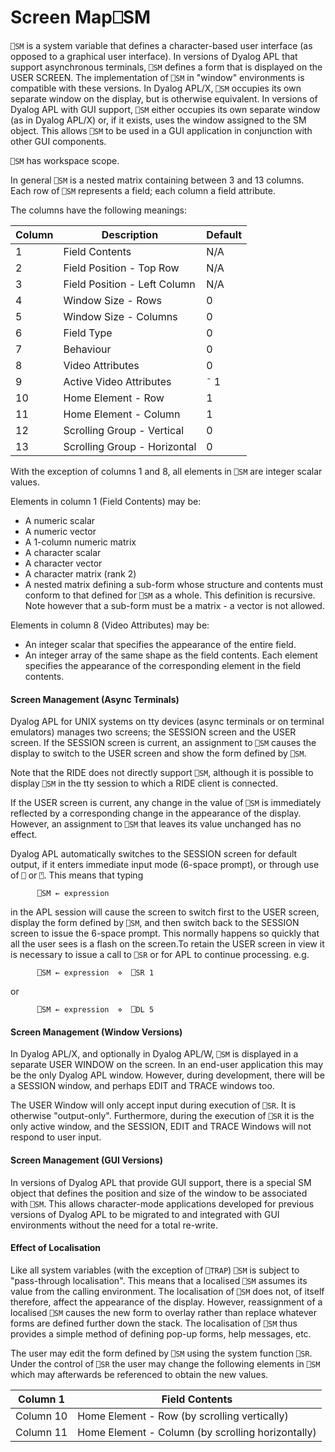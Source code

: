 




<h1 class="heading"><span class="name">Screen Map</span><span class="command">⎕SM</span></h1>

`⎕SM` is a system variable that defines a character-based user interface (as opposed to a graphical user interface).  In versions of Dyalog APL that support asynchronous terminals, `⎕SM` defines a form that is displayed on the USER SCREEN.  The implementation of `⎕SM` in "window" environments is compatible with these versions.  In Dyalog APL/X, `⎕SM` occupies its own separate window on the display, but is otherwise equivalent.  In versions of Dyalog APL with GUI support, `⎕SM` either occupies its own separate window (as in Dyalog APL/X) or, if it exists, uses the window assigned to the SM object.  This allows `⎕SM` to be used in a GUI application in conjunction with other GUI components.


`⎕SM` has workspace scope.


In general `⎕SM` is a nested matrix containing between 3 and 13 columns.  Each row of `⎕SM` represents a field; each column a field attribute.



The columns have the following meanings:

| Column | Description | Default |
| --- | --- | ---  |
| 1 | Field Contents | N/A |
| 2 | Field Position - Top Row | N/A |
| 3 | Field Position - Left Column | N/A |
| 4 | Window Size - Rows | 0 |
| 5 | Window Size - Columns | 0 |
| 6 | Field Type | 0 |
| 7 | Behaviour | 0 |
| 8 | Video Attributes | 0 |
| 9 | Active Video Attributes | `¯` 1 |
| 10 | Home Element - Row | 1 |
| 11 | Home Element - Column | 1 |
| 12 | Scrolling Group - Vertical | 0 |
| 13 | Scrolling Group - Horizontal | 0 |


With the exception of columns 1 and 8, all elements in `⎕SM` are integer scalar values.



Elements in column 1 (Field Contents) may be:

- A numeric scalar
- A numeric vector
- A 1-column numeric matrix
- A character scalar
- A character vector
- A character matrix (rank 2)
- A nested matrix defining a sub-form whose structure and contents must conform to that defined for `⎕SM` as a whole.  This definition is recursive.  Note however that a sub-form must be a matrix - a vector is not allowed.



Elements in column 8 (Video Attributes) may be:

- An integer scalar that specifies the appearance of the entire field.
- An integer array of the same shape as the field contents.  Each element specifies the appearance of the corresponding element in the field contents.

#### Screen Management (Async Terminals)


Dyalog APL for UNIX systems on tty devices (async terminals or on terminal emulators) manages two screens; the SESSION screen and the USER screen.  If the SESSION screen is current, an assignment to `⎕SM` causes the display to switch to the USER screen and show the form defined by `⎕SM`.


Note that the RIDE does not directly support `⎕SM`, although it is possible to display `⎕SM` in the tty session to which a RIDE client is connected.


If the USER screen is current, any change in the value of `⎕SM` is immediately reflected by a corresponding change in the appearance of the display.  However, an assignment to `⎕SM` that leaves its value unchanged has no effect.


Dyalog APL automatically switches to the SESSION screen for default output, if it enters immediate input mode (6-space prompt), or through use of `⎕` or `⍞`.  This means that typing
```apl
      ⎕SM ← expression
```


in the APL session will cause the screen to switch first to the USER screen, display the form defined by `⎕SM`, and then switch back to the SESSION screen to issue the 6-space prompt.  This normally happens so quickly that all the user sees is a flash on the screen.To retain the USER screen in view it is necessary to issue a call to `⎕SR` or for APL to continue processing. e.g.

```apl
      ⎕SM ← expression  ⋄  ⎕SR 1
```


or
```apl
      ⎕SM ← expression  ⋄  ⎕DL 5
```


#### Screen Management (Window Versions)


In Dyalog APL/X, and optionally in Dyalog APL/W, `⎕SM` is displayed in a separate USER WINDOW on the screen.  In an end-user application this may be the only Dyalog APL window.  However, during development, there will be a SESSION window, and perhaps EDIT and TRACE windows too.


The USER Window will only accept input during execution of `⎕SR`.  It is otherwise "output-only".  Furthermore, during the execution of `⎕SR` it is the only active window, and the SESSION, EDIT and TRACE Windows will not respond to user input.

#### Screen Management (GUI Versions)


In versions of Dyalog APL that provide GUI support, there is a special SM object that defines the position and size of the window to be associated with `⎕SM`.  This allows character-mode applications developed for previous versions of Dyalog APL to be migrated to and integrated with GUI environments without the need for a total re-write.

#### Effect of Localisation


Like all system variables (with the exception of `⎕TRAP`) `⎕SM` is subject to "pass-through localisation".  This means that a localised `⎕SM` assumes its value from the calling environment.  The localisation of `⎕SM` does not, of itself therefore, affect the appearance of the display.  However, reassignment of a localised `⎕SM` causes the new form to overlay rather than replace whatever forms are defined further down the stack.  The localisation of `⎕SM` thus provides a simple method of defining pop-up forms, help messages, etc.



The user may edit the form defined by `⎕SM` using the system function `⎕SR`.  Under the control of `⎕SR` the user may change the following elements in `⎕SM` which may afterwards be referenced to obtain the new values.

| Column 1 | Field Contents |
| --- | ---  |
| Column 10 | Home Element - Row (by scrolling vertically) |
| Column 11 | Home Element - Column (by scrolling horizontally) |



